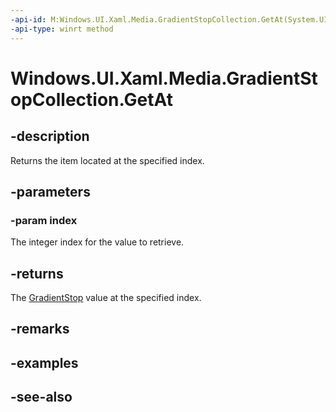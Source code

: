 ```yaml
---
-api-id: M:Windows.UI.Xaml.Media.GradientStopCollection.GetAt(System.UInt32)
-api-type: winrt method
---
```


<!-- Method syntax
public Windows.UI.Xaml.Media.GradientStop GetAt(System.UInt32 index)
-->

# Windows.UI.Xaml.Media.GradientStopCollection.GetAt

## -description
Returns the item located at the specified index.



## -parameters
### -param index
The integer index for the value to retrieve.

## -returns
The [GradientStop](gradientstop.md) value at the specified index.

## -remarks

## -examples

## -see-also
